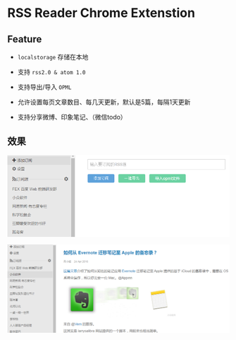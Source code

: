 RSS Reader Chrome Extenstion
=====

## Feature

- `localstorage` 存储在本地

- 支持 `rss2.0 & atom 1.0`

- 支持导出/导入 `OPML`

- 允许设置每页文章数目、每几天更新，默认是5篇，每隔1天更新

- 支持分享微博、印象笔记、（微信todo）

## 效果

![](https://github.com/atwxp/rss/raw/master/src/assets/images/screenshot.png)

![](https://github.com/atwxp/rss/raw/master/src/assets/images/screenshot-1.png)
